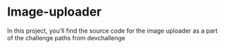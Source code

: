 # Image-uploader
In this project, you'll find the source code for the image uploader as a part of the challenge paths from devchallenge
